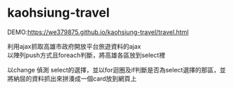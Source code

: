 # kaohsiung-travel
DEMO:https://we379875.github.io/kaohsiung-travel/travel.html

利用ajax抓取高雄市政府開放平台旅遊資料的ajax </br>
以陣列push方式且foreach判斷，將高雄各區放到select裡 </br>

以change 偵測 select的選擇，並以for迴圈及if判斷是否為select選擇的那區，並將納屈的資料抓出來拼湊成一個card放到網頁上
